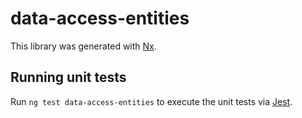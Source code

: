 # data-access-entities

This library was generated with [Nx](https://nx.dev).

## Running unit tests

Run `ng test data-access-entities` to execute the unit tests via [Jest](https://jestjs.io).
